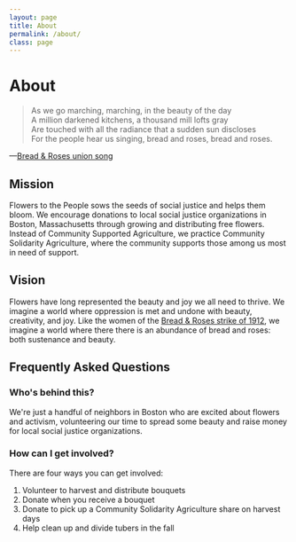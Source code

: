 ```yaml
---
layout: page
title: About
permalink: /about/
class: page
---
```


# About

> As we go marching, marching, in the beauty of the day<br>
A million darkened kitchens, a thousand mill lofts gray<br>
Are touched with all the radiance that a sudden sun discloses<br>
For the people hear us singing, bread and roses, bread and roses.

—[Bread &amp; Roses union song](https://en.wikipedia.org/wiki/Bread_and_Roses)

## Mission

Flowers to the People sows the seeds of social justice and helps them bloom. We encourage donations to local social justice organizations in Boston, Massachusetts through growing and distributing free flowers. Instead of Community Supported Agriculture, we practice Community Solidarity Agriculture, where the community supports those among us most in need of support.

## Vision

Flowers have long represented the beauty and joy we all need to thrive. We imagine a world where oppression is met and undone with beauty, creativity, and joy. Like the women of the [Bread & Roses strike of 1912](https://en.wikipedia.org/wiki/1912_Lawrence_textile_strike), we imagine a world where there there is an abundance of bread and roses: both sustenance and beauty.

## Frequently Asked Questions

### Who's behind this?

We're just a handful of neighbors in Boston who are excited about flowers and activism, volunteering our time to spread some beauty and raise money for local social justice organizations.

### How can I get involved?

There are four ways you can get involved:
1. Volunteer to harvest and distribute bouquets
1. Donate when you receive a bouquet
1. Donate to pick up a Community Solidarity Agriculture share on harvest days
1. Help clean up and divide tubers in the fall

